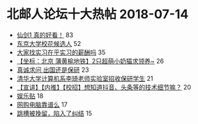 # 北邮人论坛十大热帖 2018-07-14

- [仙剑1  真的好看！](https://bbs.byr.cn/article/Talking/6022739) 83
- [东京大学校花候选人](https://bbs.byr.cn/article/Picture/3216200) 52
- [大家找实习在乎实习的薪酬吗](https://bbs.byr.cn/article/Job/1979406) 35
- [【坐标：北京 蒲黄榆地铁】2只超萌小奶猫求领养~](https://bbs.byr.cn/article/Pet/150310) 26
- [真诚求问 出国还是保研](https://bbs.byr.cn/article/GoAbroad/359500) 23
- [清华大学计算机系李琦老师实验室招收保研学生](https://bbs.byr.cn/article/StudyShare/185993) 21
- [【宣讲】【内推】【校招】想知道抖音、头条等的技术细节嘛？](https://bbs.byr.cn/article/NetResources/90956) 20
- [娱乐贴](https://bbs.byr.cn/article/Friends/1878989) 18
- [网购电脑靠谱么](https://bbs.byr.cn/article/HardWare/220830) 17
- [跳槽被挽留，陷入了纠结](https://bbs.byr.cn/article/WorkLife/1105261) 15


